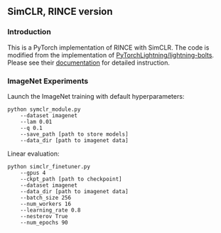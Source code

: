 ## SimCLR, RINCE version

### Introduction
This is a PyTorch implementation of RINCE with SimCLR. The code is modified from the implementation of [PyTorchLightning/lightning-bolts](https://github.com/PyTorchLightning/lightning-bolts/tree/master/pl_bolts/models/self_supervised/simclr). Please see their [documentation](https://pytorch-lightning-bolts.readthedocs.io/en/latest/self_supervised_models.html) for detailed instruction.


### ImageNet Experiments

Launch the ImageNet training with default hyperparameters:
```
python symclr_module.py
    --dataset imagenet
    --lam 0.01
    --q 0.1
    --save_path [path to store models]
    --data_dir [path to imagenet data]
```

Linear evaluation:
```
python simclr_finetuner.py
    --gpus 4
    --ckpt_path [path to checkpoint]
    --dataset imagenet
    --data_dir [path to imagenet data]
    --batch_size 256
    --num_workers 16
    --learning_rate 0.8
    --nesterov True
    --num_epochs 90
```
